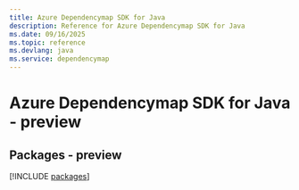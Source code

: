 ```yaml
---
title: Azure Dependencymap SDK for Java
description: Reference for Azure Dependencymap SDK for Java
ms.date: 09/16/2025
ms.topic: reference
ms.devlang: java
ms.service: dependencymap
---
```

# Azure Dependencymap SDK for Java - preview
## Packages - preview
[!INCLUDE [packages](dependencymap-index.md)]